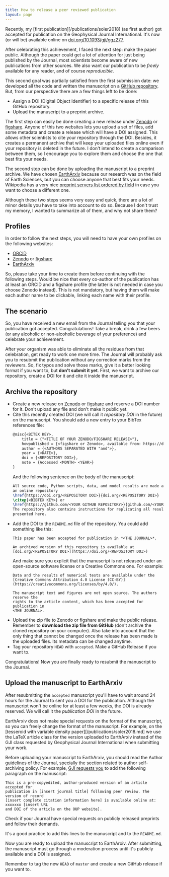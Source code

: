 ```yaml
---
title: How to release a peer reviewed publication
layout: page
---
```


Recently, my [first publication][/publications/soler2018] (as first author) got accepted
for publication on the Geophysical Journal International.
It's now (or will be) available online on
[doi.org/10.1093/gji/ggz277](https://doi.org/10.1093/gji/ggz277).

After celebrating this achievement, I faced the next step: make the paper public.
Although the paper could get a lot of attention for just being published by the Journal,
most scientists become aware of new publications from other sources.
We also want our publication to be *freely* available for any reader, and of course
*reproducible*.

This second goal was partially satisfied from the first submission date: we developed
all the code and written the manuscript on a
[GitHub repository](https://github.com/pinga-lab/tesseroid-variable-density).
But, from our perspective there are a few things left to be done:
- Assign a DOI (Digital Object Identifier) to a specific release of this GitHub
  repository.
- Upload the manuscript to a preprint archive.

The first step can easily be done creating a new release under
[Zenodo](https://zenodo.org/) or [figshare](https://figshare.com).
Anyone of this two websites lets you upload a set of files, add some metadata and create
a release which will have a DOI assigned.
This allows other scientists to cite your repository through the DOI.
Besides, it creates a permanent archive that will keep your uploaded files online even
if your repository is deleted in the future.
I don't intend to create a comparison between them, so I encourage you to explore them
and choose the one that best fits your needs.

The second step can be done by uploading the manuscript to a preprint archive.
We have chosen [EarthArxiv](https://eartharxiv.org/) because our research was on the
field of Earth Sciences, but you can choose anyone that best fits your needs.
Wikipedia has a very nice
[preprint servers list ordered by
field](https://en.wikipedia.org/wiki/Preprint#Servers_by_field) in case you want to
choose a different one.

Although these two steps seems very easy and quick, there are a lot of minor details you
have to take into account to do so.
Because I don't trust my memory, I wanted to summarize all of them, and why not share
them?


## Profiles

In order to follow the next steps, you will need to have your own profiles on the
following websites:
- [ORCID](https://orcid.org/)
- [Zenodo](https://zenodo.org/) or [figshare](https://figshare.com)
- [EarthArxiv](https://eartharxiv.org/)

So, please take your time to create them before continuing with the following steps.
Would be nice that every co-author of the publication has at least an ORCID and
a figshare profile (the latter is not needed in case you choose Zenodo instead).
This is not mandatory, but having them will make each author name to be clickable,
linking each name with their profile.


## The scenario

So, you have received a new email from the Journal telling you that your publication got
accepted. Congratulations! Take a break, drink a few beers (or any alcoholic or
non-alcoholic beverage of your preference) and celebrate your achievement.

After your organism was able to eliminate all the residues from that celebration, get
ready to work one more time.
The Journal will probably ask you to resubmit the publication without any correction
marks from the reviewers.
So, fix typos and solve those marks, give it a better looking format if you want to, but
**don't submit it yet**.
First, we want to archive our repository, create a DOI for it and cite it inside the
manuscript.

## Archive the repository

- Create a new release on [Zenodo](https://zenodo.org) or
  [figshare](https://figshare.com) and reserve a DOI number for it. Don't upload any
  file and don't make it public yet.
- Cite this recently created DOI (we will call it *repository DOI* in the future) on the
  manuscript.
  You should add a new entry to your BibTex references file:
  ```latex
  @misc{<BITEX KEY>,
      title = {"<TITLE OF YOUR ZENODO/FIGSHARE RELEASE>"},
      howpublished = {<figshare or Zenodo>, available from: https://doi.org/<REPOSITORY DOI>},
      author = {<AUTHORS SEPARATED WITH "and">},
      year = {<DATE>},
      doi = {<REPOSITORY DOI>},
      note = {Accessed <MONTH> <YEAR>}
  }
  ```
  And the following sentence on the body of the manuscript:
  ```latex
  All source code, Python scripts, data, and model results are made available through
  an online repository
  \href{https://doi.org/<REPOSITORY DOI>}{doi.org/<REPOSITORY DOI>}
  \citep{<BIBTEX KEY>} or
  \href{https://github.com/<YOUR GITHUB REPOSITORY>}{github.com/<YOUR GITHUB REPOSITORY>}.
  The repository also contains instructions for replicating all results
  presented here.
  ```
- Add the DOI to the `README.md` file of the repository.
  You could add something like this:
  ```
  This paper has been accepted for publication in *<THE JOURNAL>*.

  An archived version of this repository is available at
  [doi.org/<REPOSITORY DOI>](https://doi.org/<REPOSITORY DOI>)
  ```
  And make sure you explicit that the manuscript is not released under an open-source
  software license or a Creative Commons one. For example:
  ```
  Data and the results of numerical tests are available under the
  [Creative Commons Attribution 4.0 License (CC-BY)](https://creativecommons.org/licenses/by/4.0/).

  The manuscript text and figures are not open source. The authors reserve the
  rights to the article content, which has been accepted for publication in
  <THE JOURNAL>.
  ```
- Upload the zip file to Zenodo or figshare and make the public release.
  Remember to **download the zip file from GitHub** (don't archive the cloned repository on
  your computer).
  Also take into account that the only thing that cannot be changed once the release has
  been made is the uploaded files. Its metadata can be changed anytime.
- Tag your repository `HEAD` with `accepted`. Make a GitHub Release if you want to.

Congratulations! Now you are finally ready to resubmit the manuscript to the Journal.


## Upload the manuscript to EarthArxiv

After resubmitting the `accepted` manuscript you'll have to wait around 24 hours for the
Journal to sent you a DOI for the publication.
Although the manuscript won't be online for at least a few weeks, the DOI is already
reserved.
We will call it the *publication DOI* in the future.

EarthArxiv does not make special requests on the format of the manuscript, so you can
freely change the format of the manuscript.
For example, on the [tesseroid with variable density paper][/publications/soler2018.md]
we use the LaTeX article class for the version uploaded to EarthArxiv instead of the GJI
class requested by Geophysical Journal International when submitting your work.

Before uploading your manuscript to EarthArxiv, you should read the Author guidelines of
the Journal, specially the section related to author self-archiving policy.
For example,
[GJI requests you](https://academic.oup.com/journals/pages/access_purchase/rights_and_permissions/author_self_archiving_policy)
to add the following paragraph on the manuscript:
```
This is a pre-copyedited, author-produced version of an article accepted for
publication in [insert journal title] following peer review. The version of record
[insert complete citation information here] is available online at: xxxxxxx [insert URL
and DOI of the article on the OUP website].
```
Check if your Journal have special requests on publicly released preprints and follow
their demands.

It's a good practice to add this lines to the manuscript and to the `README.md`.

Now you are ready to upload the manuscript to EarthArxiv.
After submitting, the manuscript must go through a moderation process until it's
publicly available and a DOI is assigned.

Remember to tag the new `HEAD` of `master` and create a new GitHub release if you want
to.
